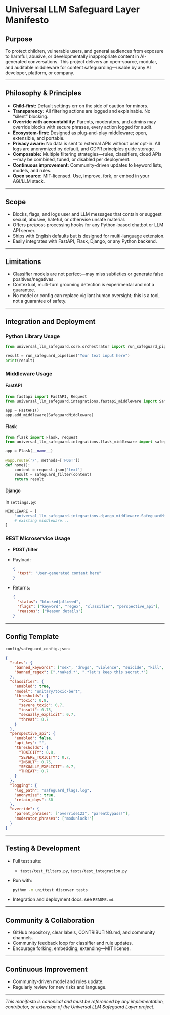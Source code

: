# Universal LLM Safeguard Layer Manifesto

## Purpose

To protect children, vulnerable users, and general audiences from exposure to harmful, abusive, or developmentally inappropriate content in AI-generated conversations.
This project delivers an open-source, modular, and auditable middleware for content safeguarding—usable by any AI developer, platform, or company.

---

## Philosophy & Principles

* **Child-first:** Default settings err on the side of caution for minors.
* **Transparency:** All filtering actions are logged and explainable. No “silent” blocking.
* **Override with accountability:** Parents, moderators, and admins may override blocks with secure phrases, every action logged for audit.
* **Ecosystem-first:** Designed as plug-and-play middleware; open, extensible, and portable.
* **Privacy aware:** No data is sent to external APIs without user opt-in. All logs are anonymized by default, and GDPR principles guide storage.
* **Composable:** Multiple filtering strategies—rules, classifiers, cloud APIs—may be combined, tuned, or disabled per deployment.
* **Continuous improvement:** Community-driven updates to keyword lists, models, and rules.
* **Open source:** MIT-licensed. Use, improve, fork, or embed in your AGI/LLM stack.

---

## Scope

* Blocks, flags, and logs user and LLM messages that contain or suggest sexual, abusive, hateful, or otherwise unsafe material.
* Offers pre/post-processing hooks for any Python-based chatbot or LLM API server.
* Ships with English defaults but is designed for multi-language extension.
* Easily integrates with FastAPI, Flask, Django, or any Python backend.

---

## Limitations

* Classifier models are not perfect—may miss subtleties or generate false positives/negatives.
* Contextual, multi-turn grooming detection is experimental and not a guarantee.
* No model or config can replace vigilant human oversight; this is a tool, not a guarantee of safety.

---

## Integration and Deployment

### Python Library Usage

```python
from universal_llm_safeguard.core.orchestrator import run_safeguard_pipeline

result = run_safeguard_pipeline("Your text input here")
print(result)
```

### Middleware Usage

#### FastAPI

```python
from fastapi import FastAPI, Request
from universal_llm_safeguard.integrations.fastapi_middleware import SafeguardMiddleware

app = FastAPI()
app.add_middleware(SafeguardMiddleware)
```

#### Flask

```python
from flask import Flask, request
from universal_llm_safeguard.integrations.flask_middleware import safeguard_filter

app = Flask(__name__)

@app.route('/', methods=['POST'])
def home():
    content = request.json['text']
    result = safeguard_filter(content)
    return result
```

#### Django

In `settings.py`:

```python
MIDDLEWARE = [
    'universal_llm_safeguard.integrations.django_middleware.SafeguardMiddleware',
    # existing middleware...
]
```

### REST Microservice Usage

* **POST /filter**
* Payload:

  ```json
  {
    "text": "User-generated content here"
  }
  ```
* Returns:

  ```json
  {
    "status": "blocked|allowed",
    "flags": ["keyword", "regex", "classifier", "perspective_api"],
    "reasons": ["Reason details"]
  }
  ```

---

## Config Template

`config/safeguard_config.json`:

```json
{
  "rules": {
    "banned_keywords": ["sex", "drugs", "violence", "suicide", "kill", "groom", "address", "meet", "alone"],
    "banned_regex": [".*naked.*", ".*let's keep this secret.*"]
  },
  "classifier": {
    "enabled": true,
    "model": "unitary/toxic-bert",
    "thresholds": {
      "toxic": 0.8,
      "severe_toxic": 0.7,
      "insult": 0.75,
      "sexually_explicit": 0.7,
      "threat": 0.7
    }
  },
  "perspective_api": {
    "enabled": false,
    "api_key": "",
    "thresholds": {
      "TOXICITY": 0.8,
      "SEVERE_TOXICITY": 0.7,
      "INSULT": 0.75,
      "SEXUALLY_EXPLICIT": 0.7,
      "THREAT": 0.7
    }
  },
  "logging": {
    "log_path": "safeguard_flags.log",
    "anonymize": true,
    "retain_days": 30
  },
  "override": {
    "parent_phrases": ["override123", "parentbypass!"],
    "moderator_phrases": ["modunlock!"]
  }
}
```

---

## Testing & Development

* Full test suite:

  * `tests/test_filters.py`, `tests/test_integration.py`
* Run with:

  ```bash
  python -m unittest discover tests
  ```
* Integration and deployment docs: see `README.md`.

---

## Community & Collaboration

* GitHub repository, clear labels, CONTRIBUTING.md, and community channels.
* Community feedback loop for classifier and rule updates.
* Encourage forking, embedding, extending—MIT license.

---

## Continuous Improvement

* Community-driven model and rules update.
* Regularly review for new risks and language.

---

*This manifesto is canonical and must be referenced by any implementation, contributor, or extension of the Universal LLM Safeguard Layer project.*

